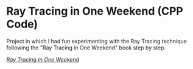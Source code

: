 # Ray Tracing in One Weekend (CPP Code)
Project in which I had fun experimenting with the Ray Tracing technique following the "Ray Tracing in One Weekend" book step by step. 


[_Ray Tracing in One Weekend_](https://raytracing.github.io/books/RayTracingInOneWeekend.html)